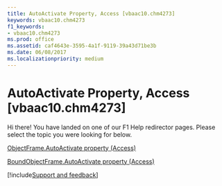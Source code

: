 ```yaml
---
title: AutoActivate Property, Access [vbaac10.chm4273]
keywords: vbaac10.chm4273
f1_keywords:
- vbaac10.chm4273
ms.prod: office
ms.assetid: caf4643e-3595-4a1f-9119-39a43d71be3b
ms.date: 06/08/2017
ms.localizationpriority: medium
---
```



# AutoActivate Property, Access [vbaac10.chm4273]

Hi there! You have landed on one of our F1 Help redirector pages. Please select the topic you were looking for below.

[ObjectFrame.AutoActivate property (Access)](https://msdn.microsoft.com/library/e6e0dfce-1bfe-707b-d7f0-45a216d4aa55%28Office.15%29.aspx)

[BoundObjectFrame.AutoActivate property (Access)](https://msdn.microsoft.com/library/162dcc86-818c-dc84-48cd-97fbfb85b77c%28Office.15%29.aspx)

[!include[Support and feedback](~/includes/feedback-boilerplate.md)]